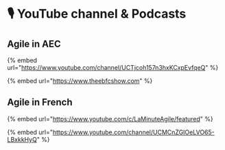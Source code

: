 # 🎙️ YouTube channel & Podcasts

## Agile in AEC 

{% embed url="https://www.youtube.com/channel/UCTjcoh157n3hxKCxpEvfqeQ" %}

{% embed url="https://www.theebfcshow.com" %}

## Agile in French

{% embed url="https://www.youtube.com/c/LaMinuteAgile/featured" %}

{% embed url="https://www.youtube.com/channel/UCMCnZGIOeLVO65-LBxkkHyQ" %}

